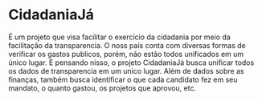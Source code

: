 # CidadaniaJá
É um projeto que visa facilitar o exercício da cidadania por meio da facilitação da transparencia. O noss país conta com diversas formas de verificar os gastos publicos, porém, não estão todos unificados em um único lugar. E pensando nisso, o projeto CidadaniaJá busca unificar todos os dados de transparencia em um unico lugar. Além de dados sobre as finanças, também busca identificar o que cada candidato fez em seu mandato, o quanto gastou, os projetos que aprovou, etc. 


